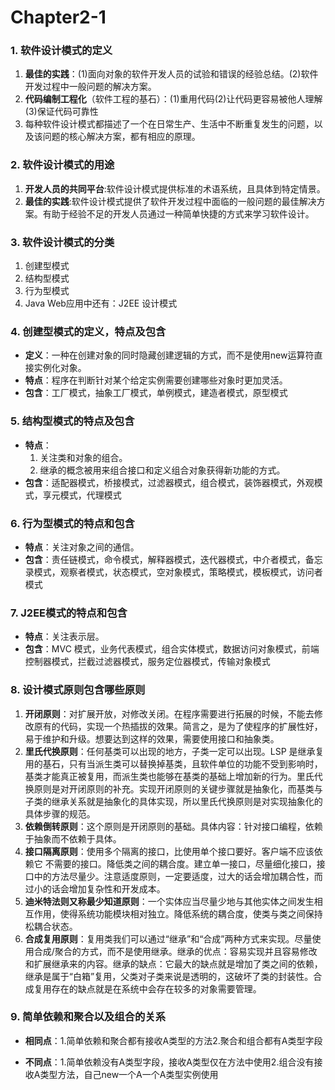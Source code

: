# Chapter2-1

### 1. 软件设计模式的定义

1. **最佳的实践**：(1)面向对象的软件开发人员的试验和错误的经验总结。(2)软件开发过程中一般问题的解决方案。
2. **代码编制工程化**（软件工程的基石）：(1)重用代码(2)让代码更容易被他人理解(3)保证代码可靠性
3. 每种软件设计模式都描述了一个在日常生产、生活中不断重复发生的问题，以及该问题的核心解决方案，都有相应的原理。

### 2. 软件设计模式的用途

1. **开发人员的共同平台**:软件设计模式提供标准的术语系统，且具体到特定情景。
2. **最佳的实践**:软件设计模式提供了软件开发过程中面临的一般问题的最佳解决方案。有助于经验不足的开发人员通过一种简单快捷的方式来学习软件设计。

### 3. 软件设计模式的分类

1. 创建型模式
2. 结构型模式
3. 行为型模式
4. Java Web应用中还有：J2EE 设计模式

### 4. 创建型模式的定义，特点及包含

- **定义**：一种在创建对象的同时隐藏创建逻辑的方式，而不是使用new运算符直接实例化对象。
- **特点**：程序在判断针对某个给定实例需要创建哪些对象时更加灵活。
- **包含**：工厂模式，抽象工厂模式，单例模式，建造者模式，原型模式

### 5. 结构型模式的特点及包含

- **特点**：
  1. 关注类和对象的组合。
  2. 继承的概念被用来组合接口和定义组合对象获得新功能的方式。
- **包含**：适配器模式，桥接模式，过滤器模式，组合模式，装饰器模式，外观模式，享元模式，代理模式

### 6. 行为型模式的特点和包含

- **特点**：关注对象之间的通信。
- **包含**：责任链模式，命令模式，解释器模式，迭代器模式，中介者模式，备忘录模式，观察者模式，状态模式，空对象模式，策略模式，模板模式，访问者模式

### 7. J2EE模式的特点和包含

- **特点**：关注表示层。
- **包含**：MVC 模式，业务代表模式，组合实体模式，数据访问对象模式，前端控制器模式，拦截过滤器模式，服务定位器模式，传输对象模式

### 8. 设计模式原则包含哪些原则

1. **开闭原则**：对扩展开放，对修改关闭。在程序需要进行拓展的时候，不能去修改原有的代码，实现一个热插拔的效果。简言之，是为了使程序的扩展性好，易于维护和升级。想要达到这样的效果，需要使用接口和抽象类。
2. **里氏代换原则**：任何基类可以出现的地方，子类一定可以出现。LSP 是继承复用的基石，只有当派生类可以替换掉基类，且软件单位的功能不受到影响时，基类才能真正被复用，而派生类也能够在基类的基础上增加新的行为。里氏代换原则是对开闭原则的补充。实现开闭原则的关键步骤就是抽象化，而基类与子类的继承关系就是抽象化的具体实现，所以里氏代换原则是对实现抽象化的具体步骤的规范。
3. **依赖倒转原则**：这个原则是开闭原则的基础。具体内容：针对接口编程，依赖于抽象而不依赖于具体。
4. **接口隔离原则**：使用多个隔离的接口，比使用单个接口要好。客户端不应该依赖它 不需要的接口。降低类之间的耦合度。建立单一接口，尽量细化接口，接口中的方法尽量少。注意适度原则，一定要适度，过大的话会增加耦合性，而过小的话会增加复杂性和开发成本。
5. **迪米特法则又称最少知道原则**：一个实体应当尽量少地与其他实体之间发生相互作用，使得系统功能模块相对独立。降低系统的耦合度，使类与类之间保持松耦合状态。
6. **合成复用原则**：复用类我们可以通过“继承”和“合成”两种方式来实现。尽量使用合成/聚合的方式，而不是使用继承。继承的优点：容易实现并且容易修改和扩展继承来的内容。继承的缺点：它最大的缺点就是增加了类之间的依赖，继承是属于“白箱”复用，父类对子类来说是透明的，这破坏了类的封装性。合成复用存在的缺点就是在系统中会存在较多的对象需要管理。

### 9. 简单依赖和聚合以及组合的关系

- **相同点**：1.简单依赖和聚合都有接收A类型的方法2.聚合和组合都有A类型字段

- **不同点**：1.简单依赖没有A类型字段，接收A类型仅在方法中使用2.组合没有接收A类型方法，自己new一个A一个A类型实例使用
